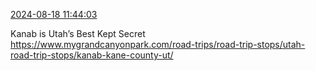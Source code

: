 [2024-08-18 11:44:03](https://mstdn.social/@hill_wanderer/112982847897826146)

Kanab is Utah’s Best Kept Secret <a href="https://www.mygrandcanyonpark.com/road-trips/road-trip-stops/utah-road-trip-stops/kanab-kane-county-ut/" target="_blank" rel="nofollow noopener noreferrer" translate="no">https://www.mygrandcanyonpark.com/road-trips/road-trip-stops/utah-road-trip-stops/kanab-kane-county-ut/</a>